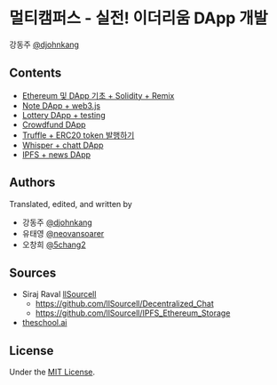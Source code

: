 # 멀티캠퍼스 - 실전! 이더리움 DApp 개발
강동주 [@djohnkang]('https://github.com/djohnkang')

## Contents
- [Ethereum 및 DApp 기초 + Solidity + Remix]('./DApp_1_basic.md')
- [Note DApp + web3.js]('./DApp_2_note.md')
- [Lottery DApp + testing]('./DApp_3_lottery.md')
- [Crowdfund DApp]('./DApp_4_crowdfund.md')
- [Truffle + ERC20 token 발행하기]('./DApp_5_token.md')
- [Whisper + chatt DApp]('./Whisper_chat.md')
- [IPFS + news DApp]('./IPFS_storage')

## Authors
Translated, edited, and written by
- 강동주 [@djohnkang]('https://github.com/djohnkang')
- 유태영 [@neovansoarer]('https://github.com/neovansoarer')
- 오창희 [@5chang2]('https://github.com/5chang2')

## Sources
- Siraj Raval [llSourcell]('https://github.com/llSourcell')
  - https://github.com/llSourcell/Decentralized_Chat
  - https://github.com/llSourcell/IPFS_Ethereum_Storage
- [theschool.ai]('http://theschool.ai')

## License
Under the [MIT License](https://opensource.org/licenses/MIT).
